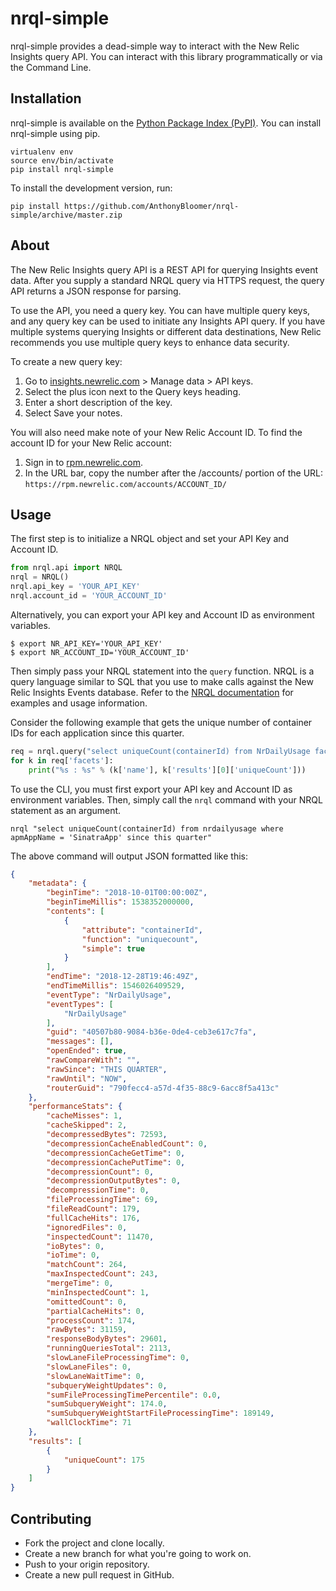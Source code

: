 # nrql-simple

nrql-simple provides a dead-simple way to interact with the New Relic Insights query API. You can interact with this library programmatically or via the Command Line.

## Installation


nrql-simple is available on the [Python Package Index (PyPI)](https://pypi.org/project/nrql-simple/). You can install nrql-simple using pip.

```
virtualenv env
source env/bin/activate
pip install nrql-simple
```

To install the development version, run:

```
pip install https://github.com/AnthonyBloomer/nrql-simple/archive/master.zip
```

## About

The New Relic Insights query API is a REST API for querying Insights event data. After you supply a standard NRQL query via HTTPS request, the query API returns a JSON response for parsing.

To use the API, you need a query key. You can have multiple query keys, and any query key can be used to initiate any Insights API query. If you have multiple systems querying Insights or different data destinations, New Relic recommends you use multiple query keys to enhance data security.

To create a new query key:

1. Go to [insights.newrelic.com](https://insights.newrelic.com) > Manage data > API keys.
2. Select the plus icon next to the Query keys heading.
3. Enter a short description of the key.
4. Select Save your notes.

You will also need make note of your New Relic Account ID. To find the account ID for your New Relic account:

1. Sign in to [rpm.newrelic.com](https://rpm.newrelic.com).
2. In the URL bar, copy the number after the /accounts/ portion of the URL: `https://rpm.newrelic.com/accounts/ACCOUNT_ID/`

## Usage

The first step is to initialize a NRQL object and set your API Key and Account ID.

``` python
from nrql.api import NRQL
nrql = NRQL()
nrql.api_key = 'YOUR_API_KEY'
nrql.account_id = 'YOUR_ACCOUNT_ID'
```

Alternatively, you can export your API key and Account ID as environment variables.

```
$ export NR_API_KEY='YOUR_API_KEY'
$ export NR_ACCOUNT_ID='YOUR_ACCOUNT_ID'
```

Then simply pass your NRQL statement into the `query` function. NRQL is a query language similar to SQL that you use to make calls against the New Relic Insights Events database. Refer to the [NRQL documentation](https://docs.newrelic.com/docs/insights/nrql-new-relic-query-language/nrql-resources/nrql-syntax-components-functions) for examples and usage information.

Consider the following example that gets the unique number of container IDs for each application since this quarter.

``` python
req = nrql.query("select uniqueCount(containerId) from NrDailyUsage facet apmAppName since this quarter")
for k in req['facets']:
    print("%s : %s" % (k['name'], k['results'][0]['uniqueCount']))
```

To use the CLI, you must first export your API key and Account ID as environment variables. Then, simply call the `nrql` command with your NRQL statement as an argument.

```
nrql "select uniqueCount(containerId) from nrdailyusage where apmAppName = 'SinatraApp' since this quarter"
```

The above command will output JSON formatted like this:

``` json
{
    "metadata": {
        "beginTime": "2018-10-01T00:00:00Z", 
        "beginTimeMillis": 1538352000000, 
        "contents": [
            {
                "attribute": "containerId", 
                "function": "uniquecount", 
                "simple": true
            }
        ], 
        "endTime": "2018-12-28T19:46:49Z", 
        "endTimeMillis": 1546026409529, 
        "eventType": "NrDailyUsage", 
        "eventTypes": [
            "NrDailyUsage"
        ], 
        "guid": "40507b80-9084-b36e-0de4-ceb3e617c7fa", 
        "messages": [], 
        "openEnded": true, 
        "rawCompareWith": "", 
        "rawSince": "THIS QUARTER", 
        "rawUntil": "NOW", 
        "routerGuid": "790fecc4-a57d-4f35-88c9-6acc8f5a413c"
    }, 
    "performanceStats": {
        "cacheMisses": 1, 
        "cacheSkipped": 2, 
        "decompressedBytes": 72593, 
        "decompressionCacheEnabledCount": 0, 
        "decompressionCacheGetTime": 0, 
        "decompressionCachePutTime": 0, 
        "decompressionCount": 0, 
        "decompressionOutputBytes": 0, 
        "decompressionTime": 0, 
        "fileProcessingTime": 69, 
        "fileReadCount": 179, 
        "fullCacheHits": 176, 
        "ignoredFiles": 0, 
        "inspectedCount": 11470, 
        "ioBytes": 0, 
        "ioTime": 0, 
        "matchCount": 264, 
        "maxInspectedCount": 243, 
        "mergeTime": 0, 
        "minInspectedCount": 1, 
        "omittedCount": 0, 
        "partialCacheHits": 0, 
        "processCount": 174, 
        "rawBytes": 31159, 
        "responseBodyBytes": 29601, 
        "runningQueriesTotal": 2113, 
        "slowLaneFileProcessingTime": 0, 
        "slowLaneFiles": 0, 
        "slowLaneWaitTime": 0, 
        "subqueryWeightUpdates": 0, 
        "sumFileProcessingTimePercentile": 0.0, 
        "sumSubqueryWeight": 174.0, 
        "sumSubqueryWeightStartFileProcessingTime": 189149, 
        "wallClockTime": 71
    }, 
    "results": [
        {
            "uniqueCount": 175
        }
    ]
}
```

## Contributing

- Fork the project and clone locally.
- Create a new branch for what you're going to work on.
- Push to your origin repository.
- Create a new pull request in GitHub.

